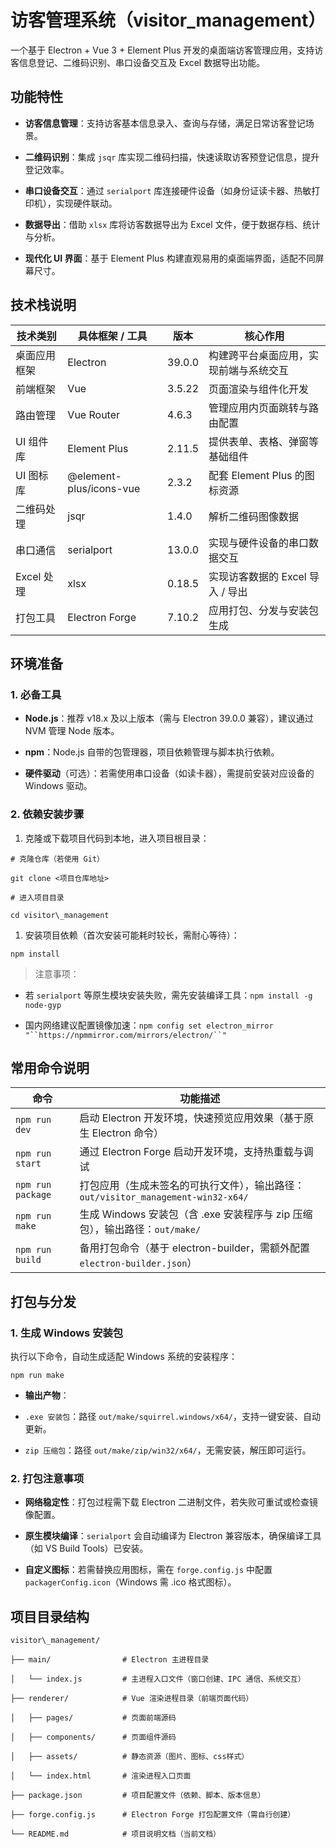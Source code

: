 # 访客管理系统（visitor\_management）

一个基于 Electron + Vue 3 + Element Plus 开发的桌面端访客管理应用，支持访客信息登记、二维码识别、串口设备交互及 Excel 数据导出功能。

## 功能特性



* **访客信息管理**：支持访客基本信息录入、查询与存储，满足日常访客登记场景。

* **二维码识别**：集成 `jsqr` 库实现二维码扫描，快速读取访客预登记信息，提升登记效率。

* **串口设备交互**：通过 `serialport` 库连接硬件设备（如身份证读卡器、热敏打印机），实现硬件联动。

* **数据导出**：借助 `xlsx` 库将访客数据导出为 Excel 文件，便于数据存档、统计与分析。

* **现代化 UI 界面**：基于 Element Plus 构建直观易用的桌面端界面，适配不同屏幕尺寸。

## 技术栈说明



| 技术类别     | 具体框架 / 工具               | 版本     | 核心作用                  |
| -------- | ----------------------- | ------ | --------------------- |
| 桌面应用框架   | Electron                | 39.0.0 | 构建跨平台桌面应用，实现前端与系统交互   |
| 前端框架     | Vue                     | 3.5.22 | 页面渲染与组件化开发            |
| 路由管理     | Vue Router              | 4.6.3  | 管理应用内页面跳转与路由配置        |
| UI 组件库   | Element Plus            | 2.11.5 | 提供表单、表格、弹窗等基础组件       |
| UI 图标库   | @element-plus/icons-vue | 2.3.2  | 配套 Element Plus 的图标资源 |
| 二维码处理    | jsqr                    | 1.4.0  | 解析二维码图像数据             |
| 串口通信     | serialport              | 13.0.0 | 实现与硬件设备的串口数据交互        |
| Excel 处理 | xlsx                    | 0.18.5 | 实现访客数据的 Excel 导入 / 导出 |
| 打包工具     | Electron Forge          | 7.10.2 | 应用打包、分发与安装包生成         |

## 环境准备

### 1. 必备工具



* **Node.js**：推荐 v18.x 及以上版本（需与 Electron 39.0.0 兼容），建议通过 NVM 管理 Node 版本。

* **npm**：Node.js 自带的包管理器，项目依赖管理与脚本执行依赖。

* **硬件驱动**（可选）：若需使用串口设备（如读卡器），需提前安装对应设备的 Windows 驱动。

### 2. 依赖安装步骤



1. 克隆或下载项目代码到本地，进入项目根目录：



```
# 克隆仓库（若使用 Git）

git clone <项目仓库地址>

# 进入项目目录

cd visitor\_management
```



1. 安装项目依赖（首次安装可能耗时较长，需耐心等待）：



```
npm install
```

> 注意事项：



* 若 `serialport` 等原生模块安装失败，需先安装编译工具：`npm install -g node-gyp`

* 国内网络建议配置镜像加速：`npm config set electron_mirror "``https://npmmirror.com/mirrors/electron/``"`



## 常用命令说明



| 命令                | 功能描述                                                       |
| ----------------- | ---------------------------------------------------------- |
| `npm run dev`     | 启动 Electron 开发环境，快速预览应用效果（基于原生 Electron 命令）                |
| `npm run start`   | 通过 Electron Forge 启动开发环境，支持热重载与调试                          |
| `npm run package` | 打包应用（生成未签名的可执行文件），输出路径：`out/visitor_management-win32-x64/` |
| `npm run make`    | 生成 Windows 安装包（含 .exe 安装程序与 zip 压缩包），输出路径：`out/make/`      |
| `npm run build`   | 备用打包命令（基于 electron-builder，需额外配置 `electron-builder.json`）  |

## 打包与分发

### 1. 生成 Windows 安装包

执行以下命令，自动生成适配 Windows 系统的安装程序：



```
npm run make
```



* **输出产物**：


* `.exe 安装包`：路径 `out/make/squirrel.windows/x64/`，支持一键安装、自动更新。

* `zip 压缩包`：路径 `out/make/zip/win32/x64/`，无需安装，解压即可运行。

### 2. 打包注意事项



* **网络稳定性**：打包过程需下载 Electron 二进制文件，若失败可重试或检查镜像配置。

* **原生模块编译**：`serialport` 会自动编译为 Electron 兼容版本，确保编译工具（如 VS Build Tools）已安装。

* **自定义图标**：若需替换应用图标，需在 `forge.config.js` 中配置 `packagerConfig.icon`（Windows 需 .ico 格式图标）。

## 项目目录结构



```
visitor\_management/

├── main/                # Electron 主进程目录

│   └── index.js         # 主进程入口文件（窗口创建、IPC 通信、系统交互）

├── renderer/            # Vue 渲染进程目录（前端页面代码）

│   ├── pages/           # 页面前端源码

│   ├── components/      # 页面组件源码

│   ├── assets/          # 静态资源（图片、图标、css样式）

│   └── index.html       # 渲染进程入口页面

├── package.json         # 项目配置文件（依赖、脚本、版本信息）

├── forge.config.js      # Electron Forge 打包配置文件（需自行创建）

└── README.md            # 项目说明文档（当前文档）
```